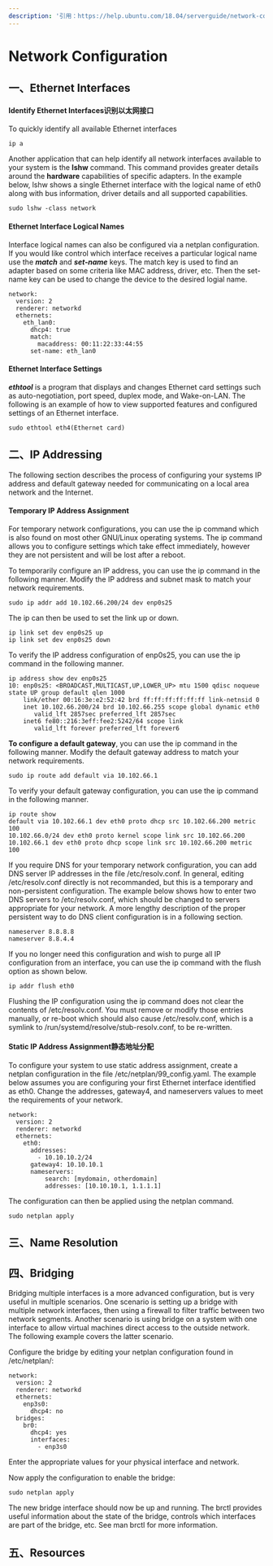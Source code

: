```yaml
---
description: '引用：https://help.ubuntu.com/18.04/serverguide/network-configuration.html'
---
```


# Network Configuration

## 一、Ethernet Interfaces

#### Identify Ethernet Interfaces识别以太网接口

To quickly identify all available Ethernet interfaces

```text
ip a
```

Another application that can help identify all network interfaces available to your system is the **lshw** command. This command provides greater details around the **hardware** capabilities of specific adapters. In the example below, lshw shows a single Ethernet interface with the logical name of eth0 along with bus information, driver details and all supported capabilities.

```text
sudo lshw -class network
```

#### Ethernet Interface Logical Names

Interface logical names can also be configured via a netplan configuration. If you would like control which interface receives a particular logical name use the _**match**_ and _**set-name**_ keys. The match key is used to find an adapter based on some criteria like MAC address, driver, etc. Then the set-name key can be used to change the device to the desired logial name.

```text
network:
  version: 2
  renderer: networkd
  ethernets:
    eth_lan0:
      dhcp4: true
	  match:
	    macaddress: 00:11:22:33:44:55
	  set-name: eth_lan0
```

#### Ethernet Interface Settings

_**ethtool**_ is a program that displays and changes Ethernet card settings such as auto-negotiation, port speed, duplex mode, and Wake-on-LAN. The following is an example of how to view supported features and configured settings of an Ethernet interface.

```text
sudo ethtool eth4(Ethernet card)
```

## 二、IP Addressing

The following section describes the process of configuring your systems IP address and default gateway needed for communicating on a local area network and the Internet.

#### Temporary IP Address Assignment

For temporary network configurations, you can use the ip command which is also found on most other GNU/Linux operating systems. The ip command allows you to configure settings which take effect immediately, however they are not persistent and will be lost after a reboot.

To temporarily configure an IP address, you can use the ip command in the following manner. Modify the IP address and subnet mask to match your network requirements.

```text
sudo ip addr add 10.102.66.200/24 dev enp0s25
```

The ip can then be used to set the link up or down.

```text
ip link set dev enp0s25 up
ip link set dev enp0s25 down
```

To verify the IP address configuration of enp0s25, you can use the ip command in the following manner.

```text
ip address show dev enp0s25
10: enp0s25: <BROADCAST,MULTICAST,UP,LOWER_UP> mtu 1500 qdisc noqueue state UP group default qlen 1000
    link/ether 00:16:3e:e2:52:42 brd ff:ff:ff:ff:ff:ff link-netnsid 0
    inet 10.102.66.200/24 brd 10.102.66.255 scope global dynamic eth0
       valid_lft 2857sec preferred_lft 2857sec
    inet6 fe80::216:3eff:fee2:5242/64 scope link
       valid_lft forever preferred_lft forever6
```

**To configure a default gateway**, you can use the ip command in the following manner. Modify the default gateway address to match your network requirements.

```text
sudo ip route add default via 10.102.66.1
```

To verify your default gateway configuration, you can use the ip command in the following manner.

```text
ip route show
default via 10.102.66.1 dev eth0 proto dhcp src 10.102.66.200 metric 100
10.102.66.0/24 dev eth0 proto kernel scope link src 10.102.66.200
10.102.66.1 dev eth0 proto dhcp scope link src 10.102.66.200 metric 100 
```

If you require DNS for your temporary network configuration, you can add DNS server IP addresses in the file /etc/resolv.conf. In general, editing /etc/resolv.conf directly is not recommanded, but this is a temporary and non-persistent configuration. The example below shows how to enter two DNS servers to /etc/resolv.conf, which should be changed to servers appropriate for your network. A more lengthy description of the proper persistent way to do DNS client configuration is in a following section.

```text
nameserver 8.8.8.8
nameserver 8.8.4.4
```

If you no longer need this configuration and wish to purge all IP configuration from an interface, you can use the ip command with the flush option as shown below.

```text
ip addr flush eth0
```

Flushing the IP configuration using the ip command does not clear the contents of /etc/resolv.conf. You must remove or modify those entries manually, or re-boot which should also cause /etc/resolv.conf, which is a symlink to /run/systemd/resolve/stub-resolv.conf, to be re-written.

#### Static IP Address Assignment静态地址分配

To configure your system to use static address assignment, create a netplan configuration in the file /etc/netplan/99\_config.yaml. The example below assumes you are configuring your first Ethernet interface identified as eth0. Change the addresses, gateway4, and nameservers values to meet the requirements of your network.

```text
network:
  version: 2
  renderer: networkd
  ethernets:
    eth0:
      addresses:
        - 10.10.10.2/24
      gateway4: 10.10.10.1
      nameservers:
          search: [mydomain, otherdomain]
          addresses: [10.10.10.1, 1.1.1.1]
```

The configuration can then be applied using the netplan command.

```text
sudo netplan apply
```

## 三、Name Resolution

## 四、Bridging

Bridging multiple interfaces is a more advanced configuration, but is very useful in multiple scenarios. One scenario is setting up a bridge with multiple network interfaces, then using a firewall to filter traffic between two network segments. Another scenario is using bridge on a system with one interface to allow virtual machines direct access to the outside network. The following example covers the latter scenario.

Configure the bridge by editing your netplan configuration found in /etc/netplan/:

```text
network:
  version: 2
  renderer: networkd
  ethernets:
    enp3s0:
      dhcp4: no
  bridges:
    br0:
      dhcp4: yes
      interfaces:
        - enp3s0
```

Enter the appropriate values for your physical interface and network.

Now apply the configuration to enable the bridge:

```text
sudo netplan apply
```

The new bridge interface should now be up and running. The brctl provides useful information about the state of the bridge, controls which interfaces are part of the bridge, etc. See man brctl for more information.

## 五、Resources



